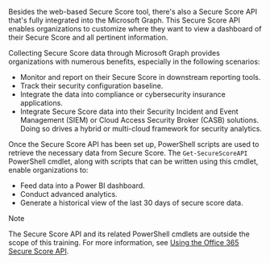 Besides the web-based Secure Score tool, there's also a Secure Score API that's fully integrated into the Microsoft Graph. This Secure Score API enables organizations to customize where they want to view a dashboard of their Secure Score and all pertinent information.

Collecting Secure Score data through Microsoft Graph provides organizations with numerous benefits, especially in the following scenarios:

 -  Monitor and report on their Secure Score in downstream reporting tools.
 -  Track their security configuration baseline.
 -  Integrate the data into compliance or cybersecurity insurance applications.
 -  Integrate Secure Score data into their Security Incident and Event Management (SIEM) or Cloud Access Security Broker (CASB) solutions. Doing so drives a hybrid or multi-cloud framework for security analytics.

Once the Secure Score API has been set up, PowerShell scripts are used to retrieve the necessary data from Secure Score. The `Get-SecureScoreAPI` PowerShell cmdlet, along with scripts that can be written using this cmdlet, enable organizations to:

 -  Feed data into a Power BI dashboard.
 -  Conduct advanced analytics.
 -  Generate a historical view of the last 30 days of secure score data.

> [!NOTE]
> The Secure Score API and its related PowerShell cmdlets are outside the scope of this training. For more information, see [Using the Office 365 Secure Score API](/archive/blogs/office365security/using-the-office-365-secure-score-api?azure-portal=true).
